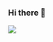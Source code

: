 ### Hi there 👋

<p align="left"><img src="https://github-readme-stats.vercel.app/api?username=ytendx&show_icons=true&theme=radical" /></p>

<!--
**FebbanHD123/FebbanHD123** is a ✨ _special_ ✨ repository because its `README.md` (this file) appears on your GitHub profile.

Here are some ideas to get you started:

- 🔭 I’m currently working on ...
- 🌱 I’m currently learning ...
- 👯 I’m looking to collaborate on ...
- 🤔 I’m looking for help with ...
- 💬 Ask me about ...
- 📫 How to reach me: ...
- 😄 Pronouns: ...
- ⚡ Fun fact: ...
-->
